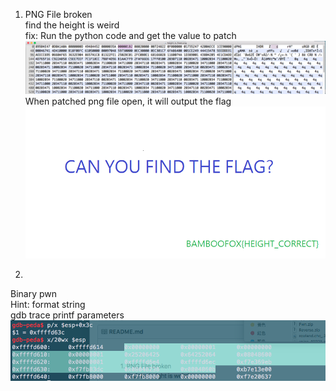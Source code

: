 1. PNG File broken <br />
find the height is weird<br />
fix: Run the python code and get the value to patch<br />
![alt text](https://github.com/PPPPPPPy/CTF_writeups/blob/master/bamboo_hitcon2018/Screen%20Shot%202018-07-29%20at%206.48.45%20PM.png)
When patched png file open, it will output the flag<br />
![alt text](https://github.com/PPPPPPPy/CTF_writeups/blob/master/bamboo_hitcon2018/height_is_fixed.png)

2.
Binary pwn<br />
Hint: format string<br />
gdb trace printf parameters
![alt text](https://github.com/PPPPPPPy/CTF_writeups/blob/master/bamboo_hitcon2018/Screen%20Shot%202018-07-29%20at%2010.09.18%20PM.png)

